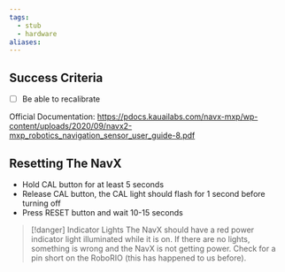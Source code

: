 ```yaml
---
tags:
  - stub
  - hardware
aliases:
---
```

## Success Criteria
- [ ] Be able to recalibrate

Official Documentation: https://pdocs.kauailabs.com/navx-mxp/wp-content/uploads/2020/09/navx2-mxp_robotics_navigation_sensor_user_guide-8.pdf
## Resetting The NavX
- Hold CAL button for at least 5 seconds
- Release CAL button, the CAL light should flash for 1 second before turning off
- Press RESET button and wait 10-15 seconds

>[!danger] Indicator Lights
>The NavX should have a red power indicator light illuminated while it is on. If there are no lights, something is wrong and the NavX is not getting power. Check for a pin short on the RoboRIO (this has happened to us before).